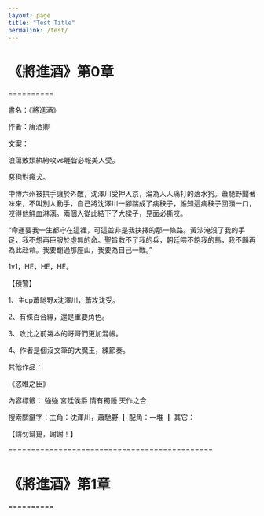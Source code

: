 ```yaml
---
layout: page
title: "Test Title"
permalink: /test/
---
```


# 《將進酒》第0章

==========

書名：《將進酒》

作者：唐酒卿

文案：

浪蕩敗類紈絝攻vs睚眥必報美人受。

惡狗對瘋犬。

中博六州被拱手讓於外敵，沈澤川受押入京，淪為人人痛打的落水狗。蕭馳野聞著味來，不叫別人動手，自己將沈澤川一腳踹成了病秧子，誰知這病秧子回頭一口，咬得他鮮血淋漓。兩個人從此結下了大樑子，見面必撕咬。

“命運要我一生都守在這裡，可這並非是我抉擇的那一條路。黃沙淹沒了我的手足，我不想再臣服於虛無的命。聖旨救不了我的兵，朝廷喂不飽我的馬，我不願再為此赴命。我要翻過那座山，我要為自己一戰。” 

1v1，HE，HE，HE。

【預警】

1、主cp蕭馳野x沈澤川，蕭攻沈受。

2、有條百合線，還是重要角色。

3、攻比之前幾本的哥哥們更加混帳。

4、作者是個沒文筆的大魔王，練節奏。

其他作品：

《恣睢之臣》

內容標籤： 強強 宮廷侯爵 情有獨鍾 天作之合 

搜索關鍵字：主角：沈澤川，蕭馳野 ┃ 配角：一堆 ┃ 其它：

【請勿幫更，謝謝！】

=============================================

# 《將進酒》第1章

==========
